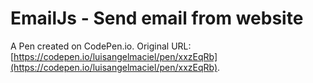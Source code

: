 # EmailJs - Send email from website

A Pen created on CodePen.io. Original URL: [https://codepen.io/luisangelmaciel/pen/xxzEqRb](https://codepen.io/luisangelmaciel/pen/xxzEqRb).

